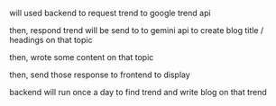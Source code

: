 will used backend to request trend to google trend api 

then, respond trend will be send to to gemini api to create blog title / headings on that topic 

then, wrote some content on that topic 

then, send those response to frontend to display

backend will run once a day to find trend and write blog on that trend